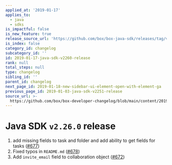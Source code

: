 ```yaml
---
applied_at: '2019-01-17'
applies_to:
  - java
  - sdks
is_impactful: false
is_new_feature: true
release_source_url: 'https://github.com/box/box-java-sdk/releases/tag/v2.26.0'
is_index: false
category_id: changelog
subcategory_id: ''
id: 2019-01-17-java-sdk-v2260-release
rank: null
total_steps: null
type: changelog
sibling_id: ''
parent_id: changelog
next_page_id: 2019-01-18-new-sidebar-ui-element-open-with-element-ga
previous_page_id: 2019-01-03-java-sdk-v2251-release
source_url: >-
  https://github.com/box/box-developer-changelog/blob/main/content/2019/01-17-java-sdk-v2260-release.md
---
```

# Java SDK `v2.26.0` release

1. add missing fields to task and folder and add ability to get fields for tasks ([#677](https://github.com/box/box-java-sdk/pull/677))
2. Fixed typos in `README.md` ([#678](https://github.com/box/box-java-sdk/pull/678))
3. Add `invite_email` field to collaboration object ([#672](https://github.com/box/box-java-sdk/pull/672))
